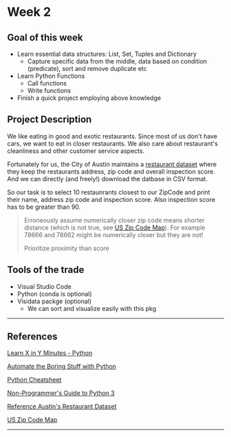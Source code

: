 # Week 2

## Goal of this week

- Learn essential data structures: List, Set, Tuples and Dictionary
  - Capture specific data from the middle, data based on condition (predicate), sort and remove duplicate etc
- Learn Python Functions
  - Call functions
  - Write functions
- Finish a quick project employing above knowledge

## Project Description

We like eating in good and exotic restaurants.
Since most of us don't have cars, we want to eat in closer restaurants. We also care about restaurant's cleanliness and other customer service aspects.

Fortunately for us, the City of Austin maintains a [restaurant dataset][Learn X in Y Minutes - Python] where they keep the restaurants address, zip code and overall inspection score.
And we can directly (and freely!) download the datbase in CSV format.

So our task is to select 10 restaunrants closest to our ZipCode and print their name, address zip code and inspection score.
Also inspection score has to be greater than 90.

> Erroneously assume numerically closer zip code means shorter distance (which is not true, see [US Zip Code Map][US Zip Code Map]).
> For example 78666 and 78662 might be numerically closer but they are not!
>
> Prioritize proximity than score

## Tools of the trade

- Visual Studio Code
- Python (conda is optional)
- Visidata packge (optional)
  - We can sort and visualize easily with this pkg

----

## References

[Learn X in Y Minutes - Python][Learn X in Y Minutes - Python]

[Automate the Boring Stuff with Python][Automate the Boring Stuff with Python]

[Python Cheatsheet][Python Cheatsheet]

[Non-Programmer's Guide to Python 3][Non-Programmer's Guide to Python 3]

[Reference Austin's Restaurant Dataset][Reference Austin's Restaurant Dataset]

[US Zip Code Map][US Zip Code Map]

----

[Learn X in Y Minutes - Python]: https://learnxinyminutes.com/docs/python/

[Automate the Boring Stuff with Python]: https://automatetheboringstuff.com/

[Python Cheatsheet]: https://www.pythoncheatsheet.org/

[Non-Programmer's Guide to Python 3]: https://en.wikibooks.org/wiki/Non-Programmer%27s_Tutorial_for_Python_3

[Reference Austin's Restaurant Dataset]: https://data.world/adamhelsinger/austin-restaurant-inspections

[US Zip Code Map]: https://www.unitedstateszipcodes.org/
